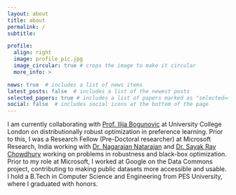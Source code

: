 ```yaml
---
layout: about
title: about
permalink: /
subtitle:

profile:
  align: right
  image: profile_pic.jpg
  image_circular: true # crops the image to make it circular
  more_info: >

news: true  # includes a list of news items
latest_posts: false  # includes a list of the newest posts
selected_papers: true # includes a list of papers marked as "selected={true}"
social: false  # includes social icons at the bottom of the page
---
```


I am currently collaborating with [Prof. Ilija Bogunovic](https://ilijabogunovic.com/) at University College London on distributionally robust optimization in preference learning.
Prior to this, I was a Research Fellow (Pre-Doctoral researcher) at Microsoft Research, India working with [Dr. Nagarajan Natarajan](https://www.microsoft.com/en-us/research/people/nagarajn/) and [Dr. Sayak Ray Chowdhury](https://sites.google.com/view/sayakraychowdhury/) working on problems in robustness and black-box optimization.
Prior to my role at Microsoft, I worked at Google on the Data Commons project, contributing to making public datasets more accessible and usable. I hold a B.Tech in Computer Science and Engineering from PES University, where I graduated with honors.

<!-- If you have any questions or need assistance, feel free to [email](anushkini@gmail.com) me. I am always happy to chat! -->